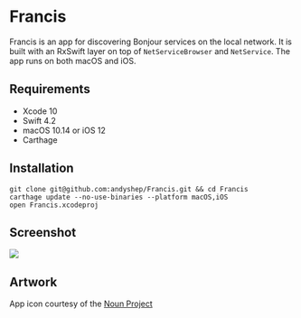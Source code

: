 # Francis

Francis is an app for discovering Bonjour services on the local network. It is built with an RxSwift layer on top of `NetServiceBrowser` and `NetService`. The app runs on both macOS and iOS.

## Requirements

* Xcode 10
* Swift 4.2
* macOS 10.14 or iOS 12
* Carthage

## Installation

```
git clone git@github.com:andyshep/Francis.git && cd Francis
carthage update --no-use-binaries --platform macOS,iOS
open Francis.xcodeproj
```

## Screenshot

![](https://i.imgur.com/QdiT26z.gif)

## Artwork

App icon courtesy of the [Noun Project](https://thenounproject.com/rebelsaeful/collection/doodle-ui/?i=1513021)
